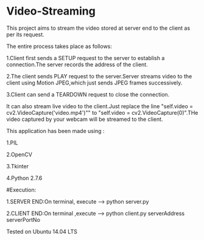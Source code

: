 # Video-Streaming
This project aims to stream the video stored at server end to the client as per its request.

The entire process takes place as follows:

1.Client first sends a SETUP request to the server to establish a  connection.The server records the address of the client.

2.The client sends PLAY request to the server.Server streams video to the client using Motion JPEG,which just sends JPEG frames successively.

3.Client can send a TEARDOWN request to close the connection.

It can also stream live video to the client.Just replace the line "self.video = cv2.VideoCapture('video.mp4')"" to "self.video = cv2.VideoCapture(0)".THe video captured by your webcam will be streamed to the client.

This application has been made using :

1.PIL

2.OpenCV

3.Tkinter

4.Python 2.7.6

#Execution:

1.SERVER END:On terminal, execute --> python server.py

2.CLIENT END:On terminal ,execute --> python client.py serverAddress serverPortNo



Tested on Ubuntu 14.04 LTS
